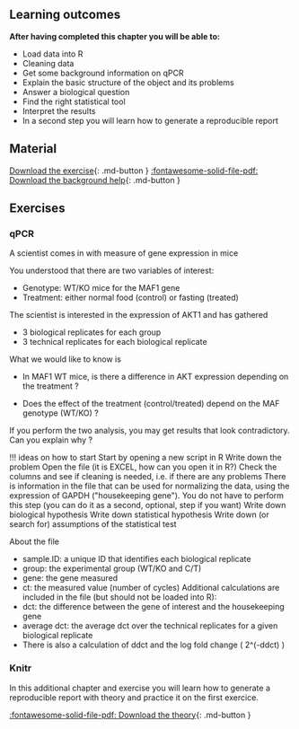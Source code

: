 ## Learning outcomes

**After having completed this chapter you will be able to:**

- Load data into R
- Cleaning data
- Get some background information on qPCR
- Explain the basic structure of the object and its problems
- Answer a biological question 
- Find the right statistical tool
- Interpret the results
- In a second step you will learn how to generate a reproducible report

## Material

[Download the exercise](/docs/assets/exercises/qPCR.xslx){: .md-button }
[:fontawesome-solid-file-pdf: Download the background help](/docs/assets/pdf/qPCR_dataset.pdf){: .md-button }

## Exercises

### qPCR

A scientist comes in with measure of gene expression in mice

You understood that there are two variables of interest:
* Genotype: WT/KO mice for the MAF1 gene
* Treatment: either normal food (control) or fasting (treated)

The scientist is interested in the expression of AKT1 and has gathered 
- 3 biological replicates for each group
- 3 technical replicates for each biological replicate
 
What we would like to know is

* In MAF1 WT mice, is there a difference in AKT
expression depending on the treatment ?

* Does the effect of the treatment (control/treated)
depend on the MAF genotype (WT/KO) ?

If you perform the two analysis, you may get
results that look contradictory. Can you explain why ?


!!! ideas on how to start
	Start by opening a new script in R 
	Write down the problem
	Open the file (it is EXCEL, how can you open it in R?)
	Check the columns and see if cleaning is needed, i.e. if there are any problems
	There is information in the file that can be used for normalizing the data, using the expression of GAPDH ("housekeeping gene"). You do not have to perform this step (you can do it as a second, optional, step if you want)
	Write down biological hypothesis 
	Write down statistical hypothesis 
	Write down (or search for) assumptions of the statistical test
	
About the file 

* sample.ID: a unique ID that identifies each biological
replicate
* group: the experimental group (WT/KO and C/T)
* gene: the gene measured
* ct: the measured value (number of cycles)
Additional calculations are included in the file (but should not
be loaded into R):
* dct: the difference between the gene of interest and the
housekeeping gene
* average dct: the average dct over the technical replicates
for a given biological replicate
* There is also a calculation of ddct and the log fold change
( 2^(-ddct) )

### Knitr

In this additional chapter and exercise you will learn how to generate a reproducible report with theory and practice it on the first exercice.

[:fontawesome-solid-file-pdf: Download the theory](../assets/pdf/knitr-short.pdf){: .md-button }

 